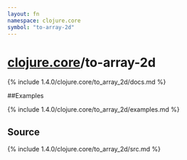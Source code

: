 ```yaml
---
layout: fn
namespace: clojure.core
symbol: "to-array-2d"
---
```


# [clojure.core](../)/to-array-2d

{% include 1.4.0/clojure.core/to_array_2d/docs.md %}

##Examples

{% include 1.4.0/clojure.core/to_array_2d/examples.md %}
## Source
{% include 1.4.0/clojure.core/to_array_2d/src.md %}

